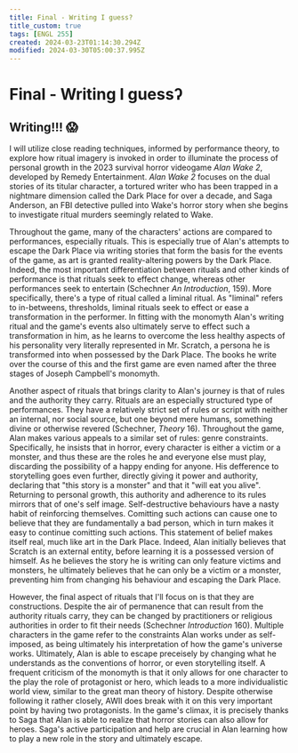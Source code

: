 ```yaml
---
title: Final - Writing I guess?
title_custom: true
tags: [ENGL 255]
created: 2024-03-23T01:14:30.294Z
modified: 2024-03-30T05:00:37.995Z
---
```


# Final - Writing I guessʔ

## Writing!!! 😱

I will utilize close reading techniques, informed by performance theory, to explore how ritual imagery is invoked in order to illuminate the process of personal growth in the 2023 survival horror videogame *Alan Wake 2*, developed by Remedy Entertainment. *Alan Wake 2* focuses on the dual stories of its titular character, a tortured writer who has been trapped in a nightmare dimension called the Dark Place for over a decade, and Saga Anderson, an FBI detective pulled into Wake's horror story when she begins to investigate ritual murders seemingly related to Wake. 

Throughout the game, many of the characters' actions are compared to performances, especially rituals. This is especially true of Alan's attempts to escape the Dark Place via writing stories that form the basis for the events of the game, as art is granted reality-altering powers by the Dark Place. Indeed, the most important differentiation between rituals and other kinds of performance is that rituals seek to effect change, whereas other performances seek to entertain (Schechner *An Introduction*, 159). More specifically, there's a type of ritual called a liminal ritual. As "liminal" refers to in-betweens, thresholds, liminal rituals seek to effect or ease a transformation in the performer. In fitting with the monomyth Alan's writing ritual and the game's events also ultimately serve to effect such a transformation in him, as he learns to overcome the less healthy aspects of his personality very literally represented in Mr. Scratch, a persona he is transformed into when possessed by the Dark Place. The books he write over the course of this and the first game are even named after the three stages of Joseph Campbell's monomyth. 

Another aspect of rituals that brings clarity to Alan's journey is that of rules and the authority they carry. Rituals are an especially structured type of performances. They have a relatively strict set of rules or script with neither an internal, nor social source, but one beyond mere humans, something divine or otherwise revered (Schechner, *Theory* 16). Throughout the game, Alan makes various appeals to a similar set of rules: genre constraints. Specifically, he insists that in horror, every character is either a victim or a monster, and thus these are the roles he and everyone else must play, discarding the possibility of a happy ending for anyone. His defference to storytelling goes even further, directly giving it power and authority, declaring that "this story is a monster" and that it "will eat you alive". Returning to personal growth, this authority and adherence to its rules mirrors that of one's self image. Self-destructive behaviours have a nasty habit of reinforcing themselves. Comitting such actions can cause one to believe that they are fundamentally a bad person, which in turn makes it easy to continue comitting such actions. This statement of belief makes itself real, much like art in the Dark Place. Indeed, Alan initially believes that Scratch is an external entity, before learning it is a possessed version of himself. As he believes the story he is writing can only feature victims and monsters, he ultimately believes that he can only be a victim or a monster, preventing him from changing his behaviour and escaping the Dark Place.

However, the final aspect of rituals that I'll focus on is that they are constructions. Despite the air of permanence that can result from the authority rituals carry, they can be changed by practitioners or religious authorities in order to fit their needs (Schechner *Introduction* 160). Multiple characters in the game refer to the constraints Alan works under as self-imposed, as being ultimately his interpretation of how the game's universe works. Ultimately, Alan is able to escape preceisely by changing what he understands as the conventions of horror, or even storytelling itself. A frequent criticism of the monomyth is that it only allows for one character to the play the role of protagonist or hero, which leads to a more individualistic world view, similar to the great man theory of history. Despite otherwise following it rather closely, AWII does break with it on this very important point by having two protagonists. In the game's climax, it is precisely thanks to Saga that Alan is able to realize that horror stories can also allow for heroes. Saga's active participation and help are crucial in Alan learning how to play a new role in the story and ultimately escape.
